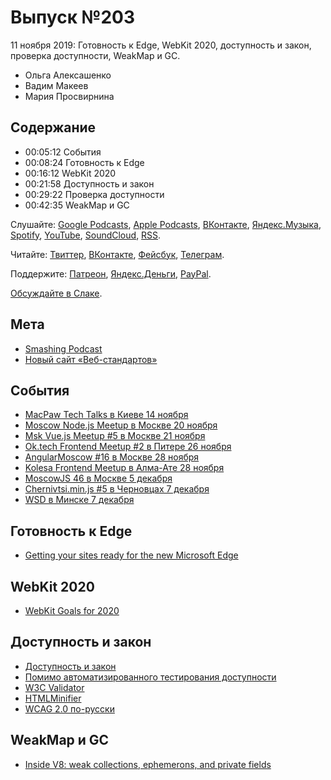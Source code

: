 # Выпуск №203

11 ноября 2019: Готовность к Edge, WebKit 2020, доступность и закон, проверка доступности, WeakMap и GC.

- Ольга Алексашенко
- Вадим Макеев
- Мария Просвирнина

## Содержание

- 00:05:12 События
- 00:08:24 Готовность к Edge
- 00:16:12 WebKit 2020
- 00:21:58 Доступность и закон
- 00:29:22 Проверка доступности
- 00:42:35 WeakMap и GC

Слушайте: [Google Podcasts](https://podcasts.google.com/?feed=aHR0cHM6Ly93ZWItc3RhbmRhcmRzLnJ1L3BvZGNhc3QvZmVlZC8), [Apple Podcasts](https://itunes.apple.com/podcast/id1080500016), [ВКонтакте](https://vk.com/podcasts-32017543), [Яндекс.Музыка](https://music.yandex.ru/album/6245956), [Spotify](https://open.spotify.com/show/3rzAcADjpBpXt73L0epTjV), [YouTube](https://www.youtube.com/playlist?list=PLMBnwIwFEFHcwuevhsNXkFTcadeX5R1Go), [SoundCloud](https://soundcloud.com/web-standards), [RSS](https://web-standards.ru/podcast/feed/).

Читайте: [Твиттер](https://twitter.com/webstandards_ru), [ВКонтакте](https://vk.com/webstandards_ru), [Фейсбук](https://www.facebook.com/webstandardsru), [Телеграм](https://t.me/webstandards_ru).

Поддержите: [Патреон](https://www.patreon.com/webstandards_ru), [Яндекс.Деньги](https://money.yandex.ru/to/41001119329753), [PayPal](https://www.paypal.me/pepelsbey).

[Обсуждайте в Слаке](http://slack.web-standards.ru/).

## Мета

- [Smashing Podcast](https://www.smashingmagazine.com/2019/11/smashing-podcast-episode-1/)
- [Новый сайт «Веб-стандартов»](https://github.com/web-standards-ru/nouvelle/)

## События

- [MacPaw Tech Talks в Киеве 14 ноября](https://www.eventbrite.com/e/macpaw-tech-talk-4-tickets-79328711311)
- [Moscow Node.js Meetup в Москве 20 ноября](https://axept.timepad.ru/event/1110942/)
- [Msk Vue.js Meetup #5 в Москве 21 ноября](https://msk-vuejs.ru/events/ev5.html)
- [Ok.tech Frontend Meetup #2 в Питере 26 ноября](https://oktech.timepad.ru/event/1110260/)
- [AngularMoscow #16 в Москве 28 ноября](https://meetup.tinkoff.ru/events/angular-meetup-16)
- [Kolesa Frontend Meetup в Алма-Ате 28 ноября](https://docs.google.com/forms/d/e/1FAIpQLSeApOUY3LNInWJ8qyxindftL12T-CJ_E0auHou4ngNN3xuZxg/viewform)
- [MoscowJS 46 в Москве 5 декабря](https://www.moscowjs.org/event/moscowjs-46)
- [Chernivtsi.min.js #5 в Черновцах 7 декабря](https://www.facebook.com/events/719799635191372/)
- [WSD в Минске 7 декабря](https://wsd.events/2019/12/07/)

## Готовность к Edge

- [Getting your sites ready for the new Microsoft Edge](https://blogs.windows.com/msedgedev/2019/11/04/edge-chromium-release-candidate-get-ready/)

## WebKit 2020

- [WebKit Goals for 2020](https://trac.webkit.org/wiki/WebKitGoalsfor2020)

## Доступность и закон

- [Доступность и закон](https://medium.com/p/a81dd9dd5fc8)
- [Помимо автоматизированного тестирования доступности](https://medium.com/p/51b8a2910dd2)
- [W3C Validator](https://validator.w3.org/)
- [HTMLMinifier](https://github.com/kangax/html-minifier)
- [WCAG 2.0 по-русски](https://www.w3.org/Translations/WCAG20-ru/)

## WeakMap и GC

- [Inside V8: weak collections, ephemerons, and private fields](https://youtu.be/MQsUiqVCJMc)
